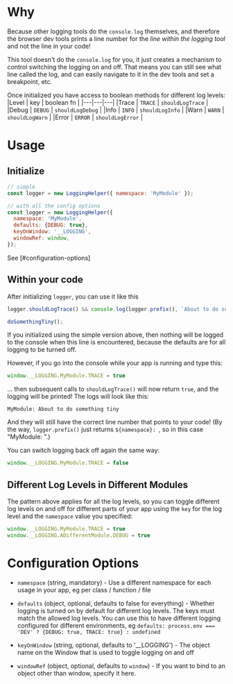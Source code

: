 # Why
Because other logging tools do the `console.log` themselves, and therefore the browser dev tools prints a line number for the *line within the logging tool* and not the line in your code!

This tool doesn't do the `console.log` for you, it just creates a mechanism to control switching the logging on and off. That means you can still see what line called the log, and can easily navigate to it in the dev tools and set a breakpoint, etc.

Once initialized you have access to boolean methods for different log levels:  
|Level | key | boolean fn |
|---|---|---|
|Trace | `TRACE` | `shouldLogTrace` |
|Debug | `DEBUG` | `shouldLogDebug` |
|Info  | `INFO`  | `shouldLogInfo`  |
|Warn  | `WARN`  | `shouldLogWarn`  |
|Error | `ERROR` | `shouldLogError` |

# Usage

## Initialize
```javascript
// simple
const logger = new LoggingHelper({ namespace: 'MyModule' });

// with all the config options
const logger = new LoggingHelper({
  namespace: 'MyModule',
  defaults: {DEBUG: true},
  keyOnWindow: '__LOGGING', 
  windowRef: window, 
});
```
See [#configuration-options]

## Within your code

After initializing `logger`, you can use it  like this
```javascript
logger.shouldLogTrace() && console.log(logger.prefix(), `About to do something tiny`);

doSomethingTiny();
```

If you initialized using the simple version above, then nothing will be logged to the console when this line is encountered, because the defaults are for all logging to be turned off.

However, if you go into the console while your app is running and type this:

```javascript
window.__LOGGING.MyModule.TRACE = true
```

... then subsequent calls to `shouldLogTrace()` will now return `true`, and the logging will be printed! The logs will look like this:

```text
MyModule: About to do something tiny
```
And they will still have the correct line number that points to your code! (By the way, `logger.prefix()` just returns `${namespace}: `, so in this case "MyModule: ".)

You can switch logging back off again the same way:
```javascript
window.__LOGGING.MyModule.TRACE = false
```

## Different Log Levels in Different Modules
The pattern above applies for all the log levels, so you can toggle different log levels on and off for different parts of your app using the `key` for the log level and the `namespace` value you specified:

```javascript
window.__LOGGING.MyModule.TRACE = true
window.__LOGGING.ADifferentModule.DEBUG = true
```


# Configuration Options
- `namespace` (string, mandatory) - Use a different namespace for each usage in your app, eg per class / function / file

- `defaults` (object, optional, defaults to false for everything) - Whether logging is turned on by default for different log levels. The keys must match the allowed log levels. You can use this to have different logging configured for different environments, eg `defaults: process.env === 'DEV' ? {DEBUG: true, TRACE: true} : undefined`

- `keyOnWindow` (string, optional, defaults to '__LOGGING') - The object name on the Window that is used to toggle logging on and off

- `windowRef` (object, optional, defaults to `window`) - If you want to bind to an object other than window, specify it here.
    
